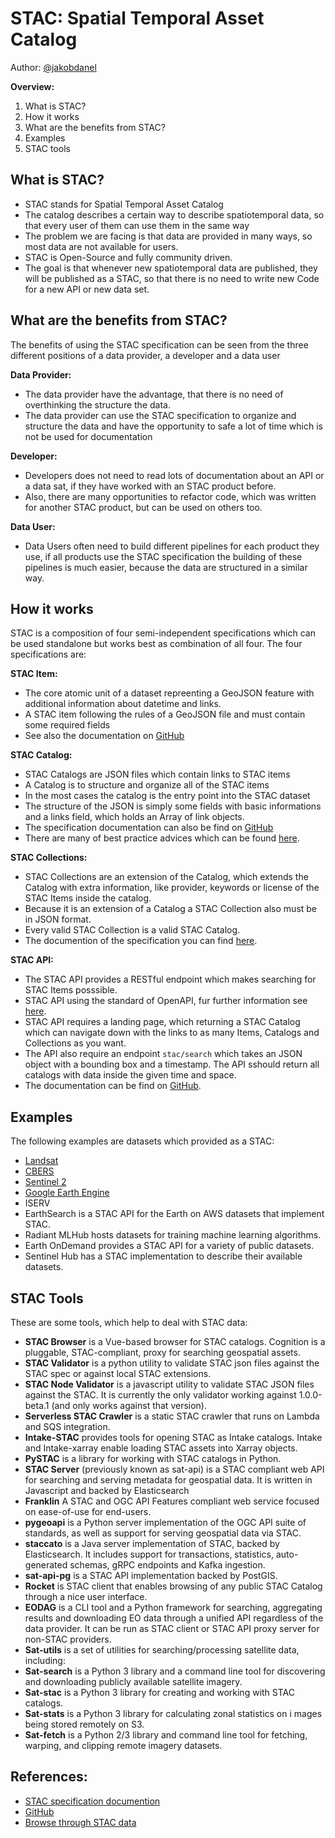 # STAC: Spatial Temporal Asset Catalog

Author: [@jakobdanel](https://github.com/jakobdanel)

**Overview:**

1. What is STAC?
2. How it works
3. What are the benefits from STAC?
4. Examples
5. STAC tools

What is STAC?
----------------

- STAC stands for Spatial Temporal Asset Catalog
- The catalog describes a certain way to describe spatiotemporal data, so that every user of them can use them in the same way
- The problem we are facing is that data are provided in many ways, so most data are not available for users.
- STAC is Open-Source and fully community driven.
- The goal is that whenever new spatiotemporal data are published, they will be published as a STAC, so that there is no need to write new Code for a new API or new data set.

What are the benefits from STAC?
-----

The benefits of using the STAC specification can be seen from the three different positions of a data provider, a developer and a data user

**Data Provider:**

- The data provider have the advantage, that there is no need of overthinking the structure the data.
- The data provider can use the STAC specification to organize and structure the data and have the opportunity to safe a lot of time which is not be used for documentation

**Developer:**

- Developers does not need to read lots of documentation about an API or a data sat, if they have worked with an STAC product before.
- Also, there are many opportunities to refactor code, which was written for another STAC product, but can be used on others too.


**Data User:**

- Data Users often need to build different pipelines for each product they use, if all products use the STAC specification the building of these pipelines is much easier, because the data are structured in a similar way.

How it works
-----------

STAC is a composition of four semi-independent specifications which can be used standalone but works best as combination of all four.
The four specifications are:

**STAC Item:**

- The core atomic unit of a dataset repreenting a GeoJSON feature with additional information about datetime and links.
- A STAC item following the rules of a GeoJSON file and must contain some required fields
- See also the documentation on [GitHub](https://github.com/radiantearth/stac-spec/blob/master/item-spec/item-spec.md)  

**STAC Catalog:**

- STAC Catalogs are JSON files which contain links to STAC items
- A Catalog is to structure and organize all of the STAC items
- In the most cases the catalog is the entry point into the STAC dataset 
- The structure of the JSON is simply some fields with basic informations and a links field, which holds an Array of link objects.
- The specification documentation can also be find on [GitHub](https://github.com/radiantearth/stac-spec/blob/master/catalog-spec/catalog-spec.md)
- There are many of best practice advices which can be found [here](https://github.com/radiantearth/stac-spec/blob/master/best-practices.md).

**STAC Collections:**

- STAC Collections are an extension of the Catalog, which extends the Catalog with extra information, like provider, keywords or license of the STAC Items inside the catalog.
- Because it is an extension of a Catalog a STAC Collection also must be in JSON format.
- Every valid STAC Collection is a valid STAC Catalog.
- The documention of the specification you can find [here](https://github.com/radiantearth/stac-spec/blob/master/collection-spec/collection-spec.md).

**STAC API:**

- The STAC API provides a RESTful endpoint which makes searching for STAC Items posssible.
- STAC API using the standard of OpenAPI, fur further information see [here](https://www.openapis.org/).
- STAC API requires a landing page, which returning a STAC Catalog which can navigate down with the links to as many Items, Catalogs and Collections as you want.
- The API also require an endpoint `stac/search` which takes an JSON object with a bounding box and a timestamp. The API sshould return all catalogs with data inside the given time and space. 
- The documentation can be find on [GitHub](https://github.com/radiantearth/stac-api-spec).

Examples
--------

The following examples are datasets which provided as a STAC:

- [Landsat](https://landsat.gsfc.nasa.gov/)
- [CBERS](https://earth.esa.int/web/eoportal/satellite-missions/c-missions/cbers-3-4)
- [Sentinel 2](https://sentinel.esa.int/web/sentinel/missions/sentinel-2)
- [Google Earth Engine](https://earthengine.google.com/)
- ISERV
- EarthSearch is a STAC API for the Earth on AWS datasets that implement STAC.
- Radiant MLHub hosts datasets for training machine learning algorithms.
- Earth OnDemand provides a STAC API for a variety of public datasets.
- Sentinel Hub has a STAC implementation to describe their available datasets.


STAC Tools
----------

These are some tools, which help to deal with STAC data:

- **STAC Browser** is a Vue-based browser for STAC catalogs.
Cognition is a pluggable, STAC-compliant, proxy for searching geospatial assets.
- **STAC Validator** is a python utility to validate STAC json files against the STAC spec or against local STAC extensions.
- **STAC Node Validator** is a javascript utility to validate STAC JSON files against the STAC. It is currently the only validator working against 1.0.0-beta.1 (and only works against that version).
- **Serverless STAC Crawler** is a static STAC crawler that runs on Lambda and SQS integration.
- **Intake-STAC** provides tools for opening STAC as Intake catalogs. Intake and Intake-xarray enable loading STAC assets into Xarray objects.
- **PySTAC** is a library for working with STAC catalogs in Python.
- **STAC Server** (previously known as sat-api) is a STAC compliant web API for searching and serving metadata for geospatial data. It is written in Javascript and backed by Elasticsearch
- **Franklin** A STAC and OGC API Features compliant web service focused on ease-of-use for end-users.
- **pygeoapi** is a Python server implementation of the OGC API suite of standards, as well as support for serving geospatial data via STAC.
- **staccato** is a Java server implementation of STAC, backed by Elasticsearch. It includes support for transactions, statistics, auto-generated schemas, gRPC endpoints and Kafka ingestion.
- **sat-api-pg** is a STAC API implementation backed by PostGIS.
- **Rocket** is STAC client that enables browsing of any public STAC Catalog through a nice user interface.
- **EODAG** is a CLI tool and a Python framework for searching, aggregating results and downloading EO data through a unified API regardless of the data provider. It can be run as STAC client or STAC API proxy server for non-STAC providers.
- **Sat-utils** is a set of utilities for searching/processing satellite data, including:
- **Sat-search** is a Python 3 library and a command line tool for discovering and downloading publicly available satellite imagery.
- **Sat-stac** is a Python 3 library for creating and working with STAC catalogs.
- **Sat-stats** is a Python 3 library for calculating zonal statistics on i mages being stored remotely on S3.
- **Sat-fetch** is a Python 2/3 library and command line tool for fetching, warping, and clipping remote imagery datasets.


References:
-----------

- [STAC specification documention](https://stacspec.org/)
- [GitHub](https://github.com/radiantearth/stac-spec)
- [Browse through STAC data](https://www.stacindex.org/)